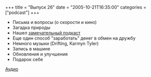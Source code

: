 +++
title = "Выпуск 26"
date = "2005-10-21T16:35:00"
categories = ["podcast"]
+++


- Письма и вопросы (о скорости и кино)
- Загадка природы
- Нашел [замечательный подкаст](http://www.russianpodcasting.ru/podcast/mavka)
- Еще один способ "заработать" денег в обмен на дружбу
- Немного музыки (Drifting, Karmyn Tyler)
- Запись в машине
- Обновления и улучшения
- Подарок себе

[Аудио](https://podcast.umputun.com/media/ump_podcast26.mp3)
<audio src="https://podcast.umputun.com/media/ump_podcast26.mp3" preload="none">